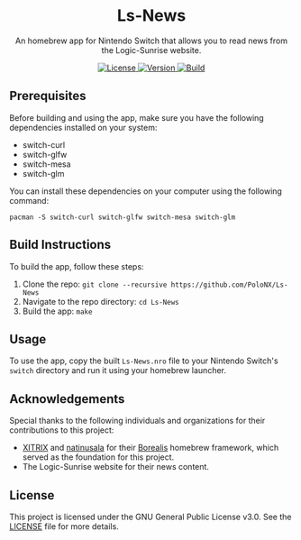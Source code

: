<div align="center">
    <h1>Ls-News</h1>
    <p>An homebrew app for Nintendo Switch that allows you to read news from the Logic-Sunrise website.</p>
</div>

<p align="center">
    <a rel="LICENSE" href="https://github.com/PoloNX/AtmoPackUpdater/blob/master/LICENSE">
        <img src="https://img.shields.io/static/v1?label=license&message=GPLV3&labelColor=111111&color=0057da&style=for-the-badge&logo=data%3Aimage/png%3Bbase64%2CiVBORw0KGgoAAAANSUhEUgAAABQAAAATCAYAAACQjC21AAAACXBIWXMAAAsTAAALEwEAmpwYAAAAIGNIUk0AAHpFAACAgwAA/FcAAIDoAAB5FgAA8QEAADtfAAAcheDStWoAAAFGSURBVHjarJK9LgRhFIafWUuiEH/rJwrJClEq3IELUKgo3IrETWh0FC7BNVih0AoKBQoEydq11qMwm5yMsbPEm3yZd55zvnfO92VQKVhLak09UZeL%2BrsVZ9Qdv2tXnf1NYEndUushZFGthvemuq32FwWuq%2BeZid5DvZGpXambeYGr6qnd9dGldqaudQL3QuFWvVbbmaC6%2BprDr9WbwA4SdQW4BwaABb50CTykfjjwC%2BAx9SPAfOANYDxRCXpOnxNAM4ePA63Ul8NHR4E2QClsGgGG0jUR%2BFjglcAn8/pj4HTwUz/42FPJ68lOSDhCkR/O46XM0Qh3VcRH83jph%2BZefKUosBr8XA%2B%2BmufLAR4Dh6k/CrzWA691YOc/3Ejv6iNM3k59Xw%2B8D3gC9hN1ErjjfzSbqHVg8J8CG2XgBXgL4/9VCdD6HACaHdcHGCRMgQAAAABJRU5ErkJggg%3D%3D" alt=License>
    </a>
    <a rel="VERSION" href="https://github.com/PoloNX/AtmoPackUpdater">
        <img src="https://img.shields.io/static/v1?label=version&message=1.7.0&labelColor=111111&color=06f&style=for-the-badge" alt="Version">
    </a>
    <a rel="BUILD" href="https://github.com/PoloNX/AtmoPackUpdater/actions">
        <img src="https://img.shields.io/github/actions/workflow/status/PoloNX/AtmoPackUpdater/c-cpp.yml?branch=master &labelColor=111111&color=06f&style=for-the-badge" alt=Build>
    </a>
</p>




## Prerequisites

Before building and using the app, make sure you have the following dependencies installed on your system:

- switch-curl
- switch-glfw
- switch-mesa
- switch-glm

You can install these dependencies on your computer using the following command:

```
pacman -S switch-curl switch-glfw switch-mesa switch-glm
```

## Build Instructions

To build the app, follow these steps:

1. Clone the repo: ``git clone --recursive https://github.com/PoloNX/Ls-News``
2. Navigate to the repo directory: ``cd Ls-News``
3. Build the app: ``make``

## Usage

To use the app, copy the built ``Ls-News.nro`` file to your Nintendo Switch's `switch` directory and run it using your homebrew launcher.

## Acknowledgements

Special thanks to the following individuals and organizations for their contributions to this project:

- [XITRIX](https://github.com/XITRIX) and [natinusala](https://github.com/natinusala) for their [Borealis](https://github.com/XITRIX/borealis) homebrew framework, which served as the foundation for this project.
- The Logic-Sunrise website for their news content.
## License

This project is licensed under the GNU General Public License v3.0. See the [LICENSE](https://github.com/PoloNX/Ls-News/blob/master/LICENSE) file for more details.
